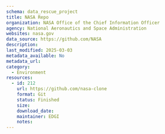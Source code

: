 ```yaml
---
schema: data_rescue_project 
title: NASA Repo
organization: NASA Office of the Chief Information Officer
agency: National Aeronautics and Space Administration
websites: nasa.gov
data_source: https://github.com/NASA
description: 
last_modified: 2025-03-03
metadata_available: No
metadata_url: 
category:
  - Environment
resources:
  - id: 212
    url: https://github.com/nasa-clone
    format: Git
    status: Finished
    size: 
    download_date: 
    maintainer: EDGI
    notes: 
---
```

